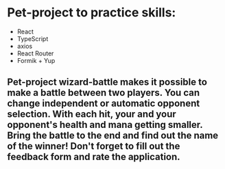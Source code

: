 # Pet-project to practice skills:  
* React
* TypeScript
* axios
* React Router
* Formik + Yup

## Pet-project wizard-battle makes it possible to make a battle between two players. You can change independent or automatic opponent selection. With each hit, your and your opponent's health and mana getting smaller. Bring the battle to the end and find out the name of the winner! Don't forget to fill out the feedback form and rate the application.
